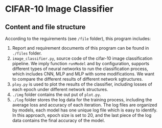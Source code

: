 # CIFAR-10 Image Classifier
## Content and file structure
According to the reguirements (see `/file` folder), this program includes:

1. Report and requirement documents of this program can be found in `./files` folder.
2. `image_classifier.py`, source code of the cifar-10 image classification pipeline. We imply function `runModel` and by configuration, supports different types of neural networks to run the classification process, which includes CNN, MLP and MLP with some modifications. We want to compare the different results of different network sgtructures. 
3. `ploy.py` is used to plot the results of the classifier, including losses of each epoch under different network structures.
4. `./img` folder contains the out put of `plot.py`.
5. `./log` folder stores the log data for the training process, including the average loss and accuracy of each iteration. The log files are organized by models, each model has one unique log file which is easy to identify. In this approach, epoch size is set to 20, and the last piece of the log data contains the final accuracy of the model.
